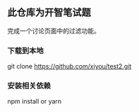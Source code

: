 ## 此仓库为开智笔试题

完成一个讨论页面中的过滤功能。

### 下载到本地

git clone https://github.com/xiyou/test2.git

### 安装相关依赖

npm install or yarn
